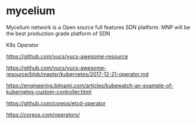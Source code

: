 # mycelium
Mycelium network is a Open source full features SDN platform. MNP will be the best  production grade platform of SDN 



K8s Operator

https://github.com/yucs/yucs-awesome-resource

https://github.com/yucs/yucs-awesome-resource/blob/master/kubernetes/2017-12-21-operator.md

https://engineering.bitnami.com/articles/kubewatch-an-example-of-kubernetes-custom-controller.html

https://github.com/coreos/etcd-operator

https://coreos.com/operators/


